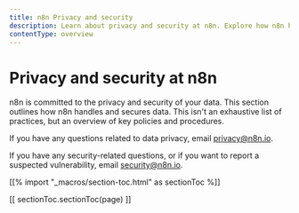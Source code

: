 ```yaml
---
title: n8n Privacy and security
description: Learn about privacy and security at n8n. Explore how n8n handles and secures your data, with an overview of key policies and procedures.
contentType: overview
---
```

<!-- vale off -->
# Privacy and security at n8n

n8n is committed to the privacy and security of your data. This section outlines how n8n handles and secures data. This isn't an exhaustive list of practices, but an overview of key policies and procedures.

If you have any questions related to data privacy, email privacy@n8n.io. 

If you have any security-related questions, or if you want to report a suspected vulnerability, email security@n8n.io.

[[% import "_macros/section-toc.html" as sectionToc %]]

[[ sectionToc.sectionToc(page) ]]

<!-- vale on -->
